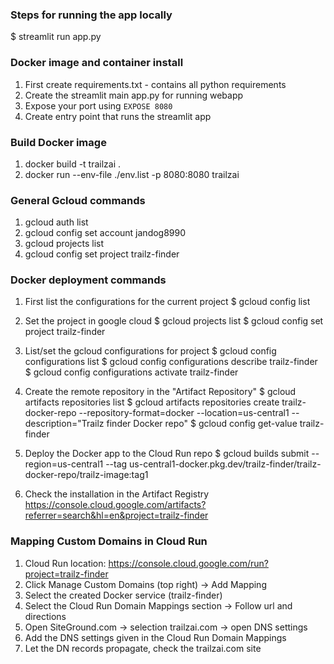 ### Steps for running the app locally
$ streamlit run app.py

### Docker image and container install

1. First create requirements.txt - contains all python requirements
2. Create the streamlit main app.py for running webapp
3. Expose your port using `EXPOSE 8080`
4. Create entry point that runs the streamlit app

### Build Docker image

1. docker build -t trailzai .
2. docker run --env-file ./env.list -p 8080:8080 trailzai 

### General Gcloud commands

1. gcloud auth list
2. gcloud config set account jandog8990
3. gcloud projects list
4. gcloud config set project trailz-finder

### Docker deployment commands

1. First list the configurations for the current project
$ gcloud config list

2. Set the project in google cloud
$ gcloud projects list
$ gcloud config set project trailz-finder

3.  List/set the gcloud configurations for project
$ gcloud config configurations list
$ gcloud config configurations describe trailz-finder
$ gcloud config configurations activate trailz-finder

4.  Create the remote repository in the "Artifact Repository"
$ gcloud artifacts repositories list
$ gcloud artifacts repositories create trailz-docker-repo --repository-format=docker --location=us-central1 --description="Trailz finder Docker repo"
$ gcloud config get-value trailz-finder

5. Deploy the Docker app to the Cloud Run repo
$ gcloud builds submit --region=us-central1 --tag us-central1-docker.pkg.dev/trailz-finder/trailz-docker-repo/trailz-image:tag1

6. Check the installation in the Artifact Registry
https://console.cloud.google.com/artifacts?referrer=search&hl=en&project=trailz-finder

### Mapping Custom Domains in Cloud Run

1. Cloud Run location: https://console.cloud.google.com/run?project=trailz-finder 
2. Click Manage Custom Domains (top right) -> Add Mapping
3. Select the created Docker service (trailz-finder)
4. Select the Cloud Run Domain Mappings section -> Follow url and directions
5. Open SiteGround.com -> selection trailzai.com -> open DNS settings
6. Add the DNS settings given in the Cloud Run Domain Mappings
7. Let the DN records propagate, check the trailzai.com site 

